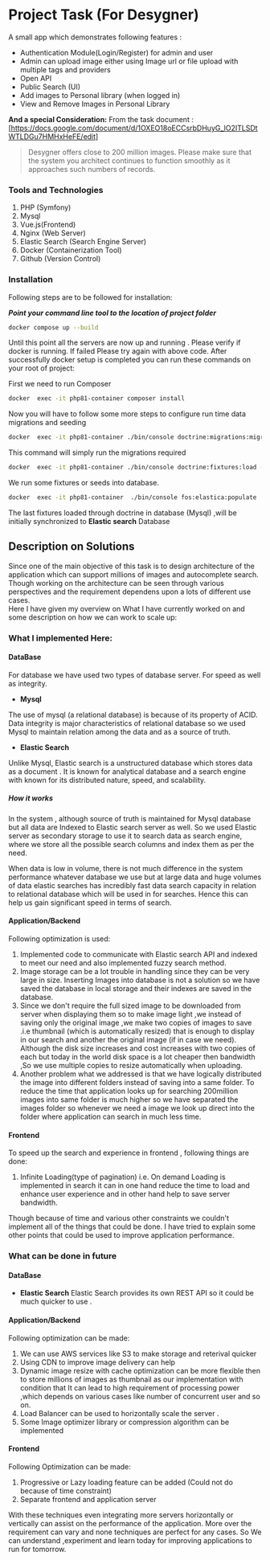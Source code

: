 # Project Task (For Desygner)
A small app which  demonstrates following features :
* Authentication Module(Login/Register) for admin and user
* Admin can upload image either using Image url or file upload with multiple tags and providers
* Open API 
* Public Search (UI)
* Add images to Personal library (when logged in)
* View and Remove Images in Personal Library

**And a special Consideration:**
From the task document :[https://docs.google.com/document/d/1OXEO18oECCsrbDHuyG_lO2ITLSDtWTLDGu7HMHxHeFE/edit]
> Desygner offers close to 200 million images. Please make sure that the system you architect continues to function smoothly as it approaches such numbers of records.


### Tools and Technologies
1. PHP (Symfony)
2. Mysql
3. Vue.js(Frontend)
4. Nginx (Web Server)
5. Elastic Search (Search Engine Server)
6. Docker (Containerization Tool)
7. Github (Version Control)

### Installation

Following steps are to be followed for installation:

***Point your command line tool to the location of project folder***

```bash
docker compose up --build
```

Until this point all the servers are now up and running . Please verify if docker is running. If failed Please try again with above code. After successfully docker setup is completed you can run these commands on your root of project:

First we need to run Composer
```bash
docker  exec -it php81-container composer install 
```
Now you will have to follow some more steps to configure run time data  migrations and seeding 
 
```bash
docker  exec -it php81-container ./bin/console doctrine:migrations:migrate --no-interaction 
```
This command will simply run the migrations required
```bash
docker  exec -it php81-container ./bin/console doctrine:fixtures:load --no-interaction
```
We run some fixtures or  seeds into database.
```bash
docker  exec -it php81-container  ./bin/console fos:elastica:populate
```
The last fixtures loaded through doctrine in  database (Mysql) ,will be initially synchronized to **Elastic search** Database

## Description on Solutions
Since one of the main objective of this task is to design architecture of the application which can support  millions of images and autocomplete search. Though working on the architecture can be seen through various perspectives and the requirement dependens upon a lots of different use cases.  
Here I have given my overview on What I have currently worked on and some description on  how we can work to scale up:

### What I implemented Here:
#### DataBase
For database we have used two types of database server. For speed as well as integrity.
* **Mysql**

The use of mysql (a relational database) is because of its property of ACID. Data integrity is major characteristics of relational database so we used Mysql to maintain relation among the data and as a source of truth.

* **Elastic Search**

Unlike Mysql, Elastic search is a unstructured database which stores data as a document . It is known for analytical database and a search engine with known for its  distributed nature, speed, and scalability.

##### How it works
In the system , although source of truth is maintained for Mysql database but all data are Indexed to Elastic search server as well. So we used Elastic server as secondary storage to use it to  search data as search engine, where we store all the possible search columns and index them as per the need. 

When data is low in volume, there is not much difference in the system performance whatever database we use but at large data and huge volumes of data elastic searches has incredibly fast  data search capacity in relation to relational database which will be used in for searches. Hence this can help us gain significant speed in terms of search. 

#### Application/Backend
Following optimization is used: 
1. Implemented code to communicate with Elastic search API and indexed to meet our need and also implemented fuzzy search method.
2. Image storage can be a lot trouble in handling since they can be very large in size. Inserting Images into database is not a solution so we have saved the database in local storage and their indexes are saved in the database. 
3. Since we don't require the full sized image to be downloaded from server when displaying them so to make image light ,we  instead of saving only the original image ,we make two copies of images to save .i.e thumbnail (which is automatically resized) that is enough to display in our search and another the original image (if in case we need). Although the disk size increases and cost increases with two copies of each but today in the world disk space is a lot cheaper then bandwidth ,So we use multiple copies  to resize automatically when uploading.
4. Another problem what we addressed is that we have logically distributed the image into different folders instead of saving into a same folder.  To reduce the time that application looks up for searching 200million  images into same folder is much higher so we have separated the images folder so whenever we need a image we look up direct into the folder where application can search in much less time. 

#### Frontend 
To speed up the search and experience in frontend , following things are done:
1. Infinite Loading(type of pagination) i.e.  On demand Loading is implemented in search it can in one hand reduce the time to load and enhance user experience and in other hand help to save server bandwidth.

Though because of time and various other constraints we couldn't implement all of the things that could be done. I have tried to explain some other points that could be used to improve application performance.

### What can be done in future
#### DataBase

* **Elastic Search**
Elastic Search provides its own REST API so it could be much quicker to use . 

#### Application/Backend
Following optimization can be made:
1. We can use AWS services like S3 to make storage and reterival quicker
2. Using CDN to improve image delivery can help 
3. Dynamic image resize with cache optimization can be more flexible then to store millions of images as thumbnail as our implementation with condition that It can lead to high requirement of processing power ,which depends on various cases like number of concurrent user and so on.
4. Load Balancer  can be used to horizontally scale the server .
5. Some Image optimizer library or compression algorithm can be implemented

#### Frontend 
Following Optimization can be made:  
1. Progressive or Lazy loading feature can be added (Could not do because of time constraint)
2. Separate frontend and application server

With these techniques even integrating more servers horizontally or vertically  can assist on the performance of the application. More over the requirement can vary and none techniques are perfect for any cases. So We can understand ,experiment and learn today for improving applications  to run for tomorrow. 

